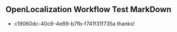 ## OpenLocalization Workflow Test MarkDown
* c19060dc-40c6-4e89-b7fb-f741f31f735a thanks!

<!--HONumber=Nov16_HO2-->


